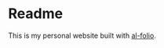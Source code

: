 # Readme

This is my personal website built with [al-folio](https://github.com/alshedivat/al-folio).
